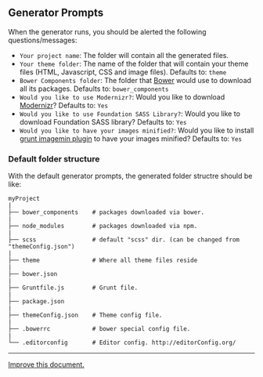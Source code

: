## Generator Prompts

When the generator runs, you should be alerted the following questions/messages:

- `Your project name`: The folder will contain all the generated files.
- `Your theme folder`: The name of the folder that will contain your theme files (HTML, Javascript, CSS and image files). Defaults to: `theme`
- `Bower Components folder`: The folder that [Bower](https://bower.io/) would use to download all its packages. Defaults to: `bower_components`
- `Would you like to use Modernizr?`: Would you like to download [Modernizr](http://modernizr.com/)? Defaults to: `Yes`
- `Would you like to use Foundation SASS Library?`: Would you like to download Foundation SASS library? Defaults to: `Yes`
- `Would you like to have your images minified?`: Would you like to install [grunt imagemin plugin](https://www.npmjs.org/package/grunt-contrib-imagemin) to have your images minified? Defaults to: `Yes`



### Default folder structure
With the default generator prompts, the generated folder structre should be like:

```shell
myProject
|
├── bower_components    # packages downloaded via bower.
|
├── node_modules        # packages downloaded via npm. 
|
├── scss                # default "scss" dir. (can be changed from "themeConfig.json")
|
├── theme               # Where all theme files reside
|
├── bower.json          
|
├── Gruntfile.js        # Grunt file.
|
├── package.json        
|
├── themeConfig.json    # Theme config file.
|
├── .bowerrc            # bower special config file.
|
└── .editorconfig       # Editor config. http://editorConfig.org/
```

---

[Improve this document.](https://github.com/MuhammadReda/generator-modern-theme/tree/docs/app/md-content/generator-prompts.md)
